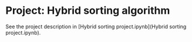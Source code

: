 # Project: Hybrid sorting algorithm

See the project description in [Hybrid sorting project.ipynb](Hybrid sorting project.ipynb).

